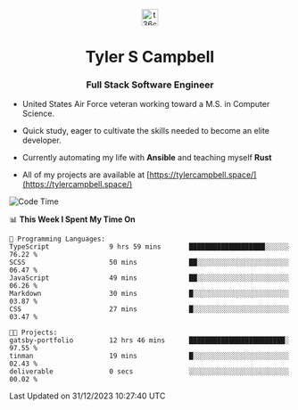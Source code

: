 <p align="center">
<a href="https://www.linkedin.com/in/t36campbell" target="blank"><img align="center" src="https://ik.imagekit.io/t36campbell/Portfolio/linkedin.png.original_m8bbGgPh6.png" alt="t36campbell" height="30" width="30" /></a>
</p>
<h1 align="center">Tyler S Campbell</h1>
<h3 align="center">Full Stack Software Engineer</h3>

* United States Air Force veteran working toward a M.S. in Computer Science.

* Quick study, eager to cultivate the skills needed to become an elite developer.

* Currently automating my life with **Ansible** and teaching myself **Rust**

* All of my projects are available at [https://tylercampbell.space/](https://tylercampbell.space/)

<!--START_SECTION:waka-->
![Code Time](http://img.shields.io/badge/Code%20Time-3%2C078%20hrs%2041%20mins-blue)

📊 **This Week I Spent My Time On** 

```text
💬 Programming Languages: 
TypeScript               9 hrs 59 mins       ███████████████████░░░░░░   76.22 % 
SCSS                     50 mins             ██░░░░░░░░░░░░░░░░░░░░░░░   06.47 % 
JavaScript               49 mins             ██░░░░░░░░░░░░░░░░░░░░░░░   06.26 % 
Markdown                 30 mins             █░░░░░░░░░░░░░░░░░░░░░░░░   03.87 % 
CSS                      27 mins             █░░░░░░░░░░░░░░░░░░░░░░░░   03.47 % 

🐱‍💻 Projects: 
gatsby-portfolio         12 hrs 46 mins      ████████████████████████░   97.55 % 
tinman                   19 mins             █░░░░░░░░░░░░░░░░░░░░░░░░   02.43 % 
deliverable              0 secs              ░░░░░░░░░░░░░░░░░░░░░░░░░   00.02 % 
```


 Last Updated on 31/12/2023 10:27:40 UTC
<!--END_SECTION:waka-->
